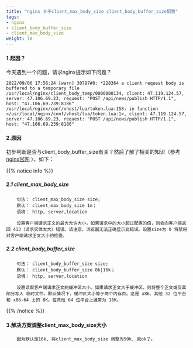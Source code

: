 ```yaml
---
title: "nginx 关于client_max_body_size client_body_buffer_size配置"
tags: 
- nginx
- client_body_buffer_size
- client_max_body_size
weight: 10
---
```


#### 1.起因？
今天遇到一个问题，请求nginx提示如下问题？

    2022/09/06 17:56:24 [warn] 30797#0: *228364 a client request body is buffered to a temporary file /usr/local/nginx/client_body_temp/0000000134, client: 47.119.124.57, server: 47.106.69.23, request: "POST /api/news/publish HTTP/1.1", host: "47.106.69.239:8186"
    /usr/local/nginx/conf/vhost/lua/token.lua:158: in function </usr/local/nginx/conf/vhost/lua/token.lua:1>, client: 47.119.124.57, server: 47.106.69.23, request: "POST /api/news/publish HTTP/1.1", host: "47.106.69.239:8186"
    
#### 2.原因
初步判断是否与client_body_buffer_size有关？然后了解了相关的知识（参考 [nginx官网](http://nginx.org/en/docs/http/ngx_http_core_module.html#client_body_buffer_size) ），如下：

{{% notice info %}}
##### 2.1 client_max_body_size
```text
    句法：	client_max_body_size size;
    默认：	client_max_body_size 1m；
    语境：	http, server,location 

    设置客户端请求正文的最大允许大小。如果请求中的大小超过配置的值，则会向客户端返回 413（请求实体太大）错误。请注意，浏览器无法正确显示此错误。设置size为 0 将禁用对客户端请求正文大小的检查。
```
##### 2.2 client_body_buffer_size
```text
    句法：	client_body_buffer_size size;
    默认：	client_body_buffer_size 8k|16k；
    语境：	http, server,location

    设置读取客户端请求正文的缓冲区大小。如果请求正文大于缓冲区，则将整个正文或仅其部分写入 临时文件。默认情况下，缓冲区大小等于两个内存页。这是 x86、其他 32 位平台和 x86-64 上的 8K。在其他 64 位平台上通常为 16K。
```
{{% /notice %}}

#### 3.解决方案调整client_max_body_size大小
```text   
    因为默认是16k, 将client_max_body_size 调整为50k, 就ok了。
```
